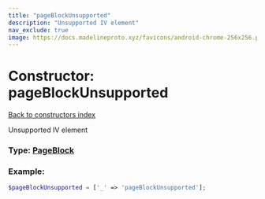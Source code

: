 ```yaml
---
title: "pageBlockUnsupported"
description: "Unsupported IV element"
nav_exclude: true
image: https://docs.madelineproto.xyz/favicons/android-chrome-256x256.png
---
```

# Constructor: pageBlockUnsupported  
[Back to constructors index](/API_docs/constructors/index.html)



Unsupported IV element




### Type: [PageBlock](/API_docs/types/PageBlock.html)


### Example:

```php
$pageBlockUnsupported = ['_' => 'pageBlockUnsupported'];
```  

